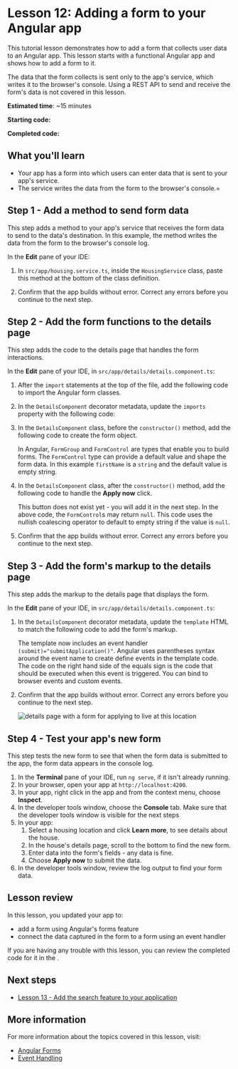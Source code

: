 # Lesson 12: Adding a form to your Angular app

This tutorial lesson demonstrates how to add a form that collects user data to an Angular app.
This lesson starts with a functional Angular app and shows how to add a form to it.

The data that the form collects is sent only to the app's service, which writes it to the browser's console.
Using a REST API to send and receive the form's data is not covered in this lesson.

**Estimated time**: ~15 minutes

**Starting code:** <live-example name="first-app-lesson-11"></live-example>

**Completed code:** <live-example name="first-app-lesson-12"></live-example>

## What you'll learn

*  Your app has a form into which users can enter data that is sent to your app's service.
*  The service writes the data from the form to the browser's console.=

## Step 1 - Add a method to send form data

This step adds a method to your app's service that receives the form data to send to the data's destination.
In this example, the method writes the data from the form to the browser's console log.

In the **Edit** pane of your IDE:

1.  In `src/app/housing.service.ts`, inside the `HousingService` class, paste this method at the bottom of the class definition.

    <code-example header="Submit method in src/app/housing.service.ts" path="first-app-lesson-12/src/app/housing.service.ts" region="submit-method"></code-example>

1.  Confirm that the app builds without error.
    Correct any errors before you continue to the next step.

## Step 2 - Add the form functions to the details page

This step adds the code to the details page that handles the form interactions.

In the **Edit** pane of your IDE, in `src/app/details/details.component.ts`:

1.  After the `import` statements at the top of the file, add the following code to import the Angular form classes.

    <code-example header="Forms imports in src/app/details/details.component.ts" path="first-app-lesson-12/src/app/details/details.component.ts" region="form-imports"></code-example>

1.  In the `DetailsComponent` decorator metadata, update the `imports` property with the following code:

    <code-example header="imports directive in src/app/details/details.component.ts" path="first-app-lesson-12/src/app/details/details.component.ts" region="component-imports"></code-example>

1. In the `DetailsComponent` class, before the `constructor()` method, add the following code to create the form object.

    <code-example header="template directive in src/app/details/details.component.ts" path="first-app-lesson-12/src/app/details/details.component.ts" region="form-code"></code-example>

    In Angular, `FormGroup` and `FormControl` are types that enable you to build forms. The `FormControl` type can provide a default value and shape the form data. In this example `firstName` is a `string` and the default value is empty string.

1. In the `DetailsComponent` class, after the `constructor()` method, add the following code to handle the **Apply now** click.

    <code-example header="template directive in src/app/details/details.component.ts" path="first-app-lesson-12/src/app/details/details.component.ts" region="form-submit"></code-example>

    This button does not exist yet - you will add it in the next step. In the above code, the `FormControl`s may return `null`. This code uses the nullish coalescing operator to default to empty string if the value is `null`.

1.  Confirm that the app builds without error.
    Correct any errors before you continue to the next step.

## Step 3 - Add the form's markup to the details page

This step adds the markup to the details page that displays the form.

In the **Edit** pane of your IDE, in `src/app/details/details.component.ts`:

1. In the `DetailsComponent` decorator metadata, update the `template` HTML to match the following code to add the form's markup.

    <code-example header="template directive in src/app/details/details.component.ts" path="first-app-lesson-12/src/app/details/details.component.ts" region="component-template"></code-example>

    The template now includes an event handler `(submit)="submitApplication()"`. Angular uses parentheses syntax around the event name to create define events in the template code. The code on the right hand side of the equals sign is the code that should be executed when this event is triggered. You can bind to browser events and custom events.

1.  Confirm that the app builds without error.
    Correct any errors before you continue to the next step.


    <section class="lightbox">
    <img alt="details page with a form for applying to live at this location" src="generated/images/guide/faa/homes-app-lesson-12-step-3.png">
    </section>

## Step 4 - Test your app's new form

This step tests the new form to see that when the form data is submitted to the app, the form data appears in the console log.

1.  In the **Terminal** pane of your IDE, run `ng serve`, if it isn't already running.
1.  In your browser, open your app at `http://localhost:4200`.
1.  In your app, right click in the app and from the context menu, choose **Inspect**.
1.  In the developer tools window, choose the **Console** tab.
    Make sure that the developer tools window is visible for the next steps
1.  In your app:
    1.  Select a housing location and click **Learn more**, to see details about the house.
    1.  In the house's details page, scroll to the bottom to find the new form.
    1.  Enter data into the form's fields - any data is fine.
    1.  Choose **Apply now** to submit the data.
1.  In the developer tools window, review the log output to find your form data.

## Lesson review

In this lesson, you updated your app to:
*  add a form using Angular's forms feature
*  connect the data captured in the form to a form using an event handler

If you are having any trouble with this lesson, you can review the completed code for it in the <live-example></live-example>.

## Next steps

*  [Lesson 13 - Add the search feature to your application](tutorial/first-app/first-app-lesson-13)

## More information

For more information about the topics covered in this lesson, visit:

*  [Angular Forms](/guide/forms)
*  [Event Handling](/guide/event-binding)
